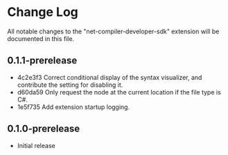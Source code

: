 # Change Log

All notable changes to the "net-compiler-developer-sdk" extension will be documented in this file.

## 0.1.1-prerelease

* 4c2e3f3 Correct conditional display of the syntax visualizer, and contribute the setting for disabling it.
* d60da59 Only request the node at the current location if the file type is C#.
* 1e5f735 Add extension startup logging.

## 0.1.0-prerelease

- Initial release
